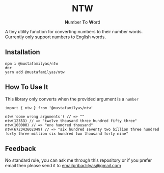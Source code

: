 <p align="center">
  <h1 align="center">NTW</h1>
  <p align="center"><b>N</b>umber <b>T</b>o <b>W</b>ord</p>
</p>

A tiny utility function for converting numbers to their number words. Currently only support numbers to English words.

## Installation

```
npm i @mustafamilyas/ntw
#or
yarn add @mustafamilyas/ntw
```

## How To Use It

This library only converts when the provided argument is a `number`

```
import { ntw } from '@mustafamilyas/ntw'

ntw('some wrong arguments') // => ""
ntw(12353) // => "twelve thousand three hundred fifty three"
ntw(100000) // => "one hundred thousand"
ntw(672343602049) // => "six hundred seventy two billion three hundred forty three million six hundred two thousand forty nine"
```

## Feedback

No standard rule, you can ask me through this repository or if you prefer email then please send it to emailpribadiilyas@gmail.com
